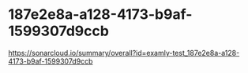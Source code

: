 # 187e2e8a-a128-4173-b9af-1599307d9ccb
https://sonarcloud.io/summary/overall?id=examly-test_187e2e8a-a128-4173-b9af-1599307d9ccb
